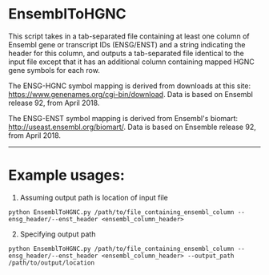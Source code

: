 # EnsemblToHGNC

This script takes in a tab-separated file containing at least one column of Ensembl gene or transcript IDs (ENSG/ENST)
and a string indicating the header for this column, and outputs a tab-separated file identical to the input file except
that it has an additional column containing mapped HGNC gene symbols for each row.

The ENSG-HGNC symbol mapping is derived from downloads at this site: https://www.genenames.org/cgi-bin/download. Data is based on Ensembl release 92, from April 2018.

The ENSG-ENST symbol mapping is derived from Ensembl's biomart: http://useast.ensembl.org/biomart/. Data is based on Ensemble release 92, from April 2018.

--------------------------------------------------------------------------------------------------------------------
# Example usages:
1. Assuming output path is location of input file

`python EnsemblToHGNC.py /path/to/file_containing_ensembl_column --ensg_header/--enst_header <ensembl_column_header>`

2. Specifying output path

`python EnsemblToHGNC.py /path/to/file_containing_ensembl_column --ensg_header/--enst_header <ensembl_column_header> --output_path /path/to/output/location`
